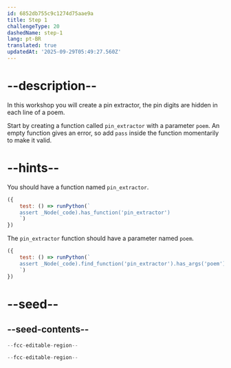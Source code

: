 ```yaml
---
id: 6852db755c9c1274d75aae9a
title: Step 1
challengeType: 20
dashedName: step-1
lang: pt-BR
translated: true
updatedAt: '2025-09-29T05:49:27.560Z'
---
```


# --description--

In this workshop you will create a pin extractor, the pin digits are hidden in each line of a poem.

Start by creating a function called `pin_extractor` with a parameter `poem`. An empty function gives an error, so add `pass` inside the function momentarily to make it valid.

# --hints--

You should have a function named `pin_extractor`.

```js
({
    test: () => runPython(`
    assert _Node(_code).has_function('pin_extractor')
    `)
})
```

The `pin_extractor` function should have a parameter named `poem`.

```js
({
    test: () => runPython(`
    assert _Node(_code).find_function('pin_extractor').has_args('poem')
    `)
})
```

# --seed--

## --seed-contents--

```py
--fcc-editable-region--

--fcc-editable-region--
```
